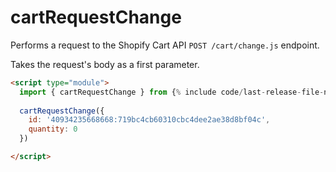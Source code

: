 # cartRequestChange

Performs a request to the Shopify Cart API `POST /cart/change.js` endpoint.

Takes the request's body as a first parameter.

```html
<script type="module">
  import { cartRequestChange } from {% include code/last-release-file-name.html asset_url=true %}
    
  cartRequestChange({ 
    id: '40934235668668:719bc4cb60310cbc4dee2ae38d8bf04c',
    quantity: 0
  })

</script>
```